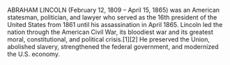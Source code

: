 ABRAHAM LINCOLN (February 12, 1809 – April 15, 1865) was an American statesman, politician, and lawyer who served as the 16th president of the United States from 1861 until his assassination in April 1865. Lincoln led the nation through the American Civil War, its bloodiest war and its greatest moral, constitutional, and political crisis.[1][2] He preserved the Union, abolished slavery, strengthened the federal government, and modernized the U.S. economy.
